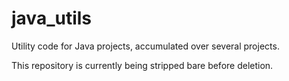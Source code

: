 java_utils
==========

Utility code for Java projects, accumulated over several projects.

This repository is currently being stripped bare before deletion.
